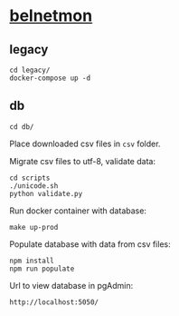 # [belnetmon](https://belnetmon.bn.by)

## legacy
```
cd legacy/
docker-compose up -d
```

## db
```
cd db/
```

Place downloaded csv files in `csv` folder.

Migrate csv files to utf-8, validate data:
```
cd scripts
./unicode.sh
python validate.py
```

Run docker container with database:
```
make up-prod
```

Populate database with data from csv files:
```
npm install
npm run populate
```

Url to view database in pgAdmin:
```
http://localhost:5050/
```
